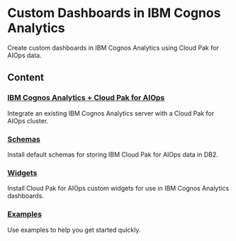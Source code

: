 # Custom Dashboards in IBM Cognos Analytics

Create custom dashboards in IBM Cognos Analytics using Cloud Pak for AIOps data.

## Content

### [IBM Cognos Analytics + Cloud Pak for AIOps](integration/README.md)
Integrate an existing IBM Cognos Analytics server with a Cloud Pak for AIOps cluster.

### [Schemas](schemas/README.md)
Install default schemas for storing IBM Cloud Pak for AIOps data in DB2.

### [Widgets](widgets/README.md)
Install Cloud Pak for AIOps custom widgets for use in IBM Cognos Analytics dashboards.

### [Examples](examples/README.md)
Use examples to help you get started quickly.
